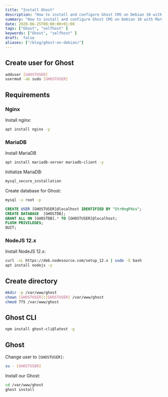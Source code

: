 ```yaml
---
title: "Install Ghost"
description: "How to install and configure Ghost CMS on Debian 10 with MariaDB and Nginx."
summary: "How to install and configure Ghost CMS on Debian 10 with MariaDB and Nginx."
date: 2020-06-25T00:00:00+01:00
tags: ["Ghost", "selfhost" ]
keywords: ["Ghost", "selfhost" ]
draft:  false
aliases: ["/blog/ghost-on-debian/"]
---
```



## Create user for Ghost

``` bash
adduser [GHOSTUSER]
usermod -aG sudo [GHOSTUSER]
```

## Requirements

### Nginx

Install nginx:

``` bash
apt install nginx -y
```

### MariaDB

Install MariaDB

``` bash
apt install mariadb-server mariadb-client -y
```

Initialize MariaDB: 

``` bash
mysql_secure_installation
```

Create database for Ghost:

``` bash
mysql -u root -p
```

``` sql
CREATE USER [GHOSTUSER]@localhost IDENTIFIED BY "Str0ngP4ss";
CREATE DATABASE  [GHOSTDB]; 
GRANT ALL ON [GHOSTDB].* TO [GHOSTUSER]@localhost;
FLUSH PRIVILEGES;
QUIT;
```

### NodeJS 12.x

Install NodeJS 12.x:

``` bash
curl -sL https://deb.nodesource.com/setup_12.x | sudo -E bash
apt install nodejs -y
```

## Create directory

``` bash
mkdir -p /var/www/ghost
chown [GHOSTUSER]:[GHOSTUSER] /var/www/ghost
chmod 775 /var/www/ghost
```

## Ghost CLI

``` bash
npm install ghost-cli@latest -g
```

## Ghost

Change user to `[GHOSTUSER]`:

``` bash
su - [GHOSTUSER]

```

Install our Ghost:

``` bash
cd /var/www/ghost
ghost install
```

